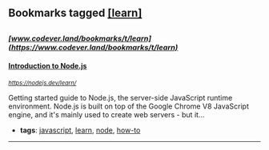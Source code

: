 ## Bookmarks tagged [[learn]](https://www.codever.land/search?q=[learn])

_<sup><sup>[www.codever.land/bookmarks/t/learn](https://www.codever.land/bookmarks/t/learn)</sup></sup>_
---
#### [Introduction to Node.js](https://nodejs.dev/learn/)
_<sup>https://nodejs.dev/learn/</sup>_

Getting started guide to Node.js, the server-side JavaScript runtime environment. Node.js is built on top of the Google Chrome V8 JavaScript engine, and it's mainly used to create web servers - but it...
* **tags**: [javascript](../tagged/javascript.md), [learn](../tagged/learn.md), [node](../tagged/node.md), [how-to](../tagged/how-to.md)
---
